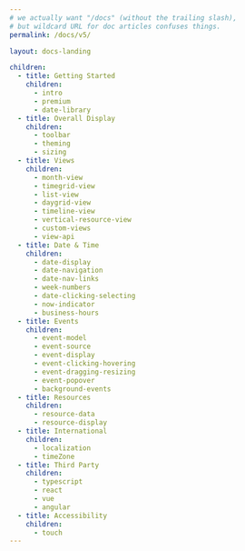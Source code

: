 ```yaml
---
# we actually want "/docs" (without the trailing slash),
# but wildcard URL for doc articles confuses things.
permalink: /docs/v5/

layout: docs-landing

children:
  - title: Getting Started
    children:
      - intro
      - premium
      - date-library
  - title: Overall Display
    children:
      - toolbar
      - theming
      - sizing
  - title: Views
    children:
      - month-view
      - timegrid-view
      - list-view
      - daygrid-view
      - timeline-view
      - vertical-resource-view
      - custom-views
      - view-api
  - title: Date & Time
    children:
      - date-display
      - date-navigation
      - date-nav-links
      - week-numbers
      - date-clicking-selecting
      - now-indicator
      - business-hours
  - title: Events
    children:
      - event-model
      - event-source
      - event-display
      - event-clicking-hovering
      - event-dragging-resizing
      - event-popover
      - background-events
  - title: Resources
    children:
      - resource-data
      - resource-display
  - title: International
    children:
      - localization
      - timeZone
  - title: Third Party
    children:
      - typescript
      - react
      - vue
      - angular
  - title: Accessibility
    children:
      - touch
---
```

